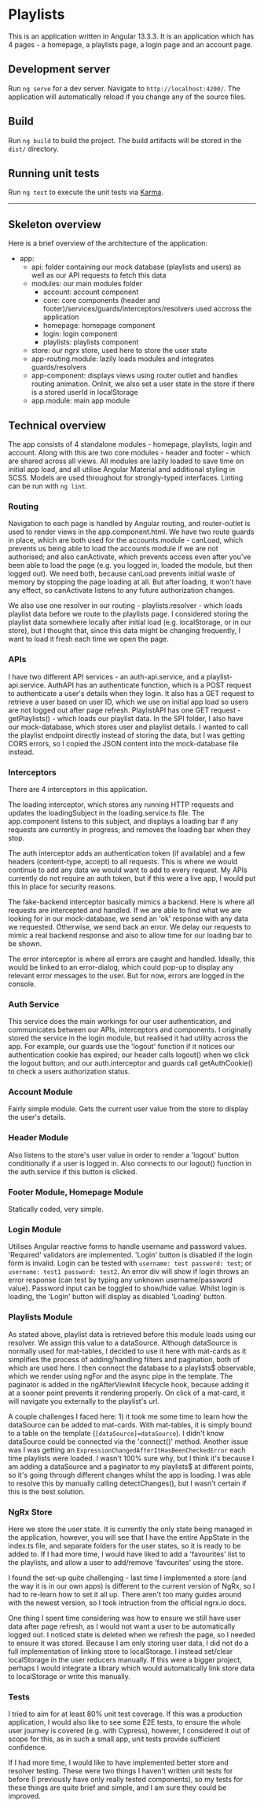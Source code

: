 # Playlists

This is an application written in Angular 13.3.3. It is an application which has 4 pages - a homepage, a playlists page, a login page and an account page.

## Development server

Run `ng serve` for a dev server. Navigate to `http://localhost:4200/`. The application will automatically reload if you change any of the source files.

## Build

Run `ng build` to build the project. The build artifacts will be stored in the `dist/` directory.

## Running unit tests

Run `ng test` to execute the unit tests via [Karma](https://karma-runner.github.io).

--------------------------

## Skeleton overview

Here is a brief overview of the architecture of the application:
- app:
    - api: folder containing our mock database (playlists and users) as well as our API requests to fetch this data
    - modules: our main modules folder
       - account: account component
       - core: core components (header and footer)/services/guards/interceptors/resolvers used accross the application
       - homepage: homepage component
       - login: login component
       - playlists: playlists component
    - store: our ngrx store, used here to store the user state
    - app-routing.module: lazily loads modules and integrates guards/resolvers
    - app-component: displays views using router outlet and handles routing animation. OnInit, we also set a user state in the store if there is a stored userId in localStorage
    - app.module: main app module

## Technical overview

The app consists of 4 standalone modules - homepage, playlists, login and account. Along with this are two core modules - header and footer - which are shared across all views. All modules are lazily loaded to save time on initial app load, and all utilise Angular Material and additional styling in SCSS. Models are used throughout for strongly-typed interfaces. Linting can be run with `ng lint`.

### Routing

Navigation to each page is handled by Angular routing, and router-outlet is used to render views in the app.component.html. We have two route guards in place, which are both used for the accounts.module - canLoad, which prevents us being able to load the accounts module if we are not authorised; and also canActivate, which prevents access even after you've been able to load the page (e.g. you logged in, loaded the module, but then logged out). We need both, because canLoad prevents initial waste of memory by stopping the page loading at all. But after loading, it won't have any effect, so canActivate listens to any future authorization changes. 

We also use one resolver in our routing - playlists.resolver - which loads playlist data before we route to the playlists page. I considered storing the playlist data somewhere locally after initial load (e.g. localStorage, or in our store), but I thought that, since this data might be changing frequently, I want to load it fresh each time we open the page.

### APIs

I have two different API services - an auth-api.service, and a playlist-api.service. AuthAPI has an authenticate function, which is a POST request to authenticate a user's details when they login. It also has a GET request to retrieve a user based on user ID, which we use on initial app load so users are not logged out after page refresh. PlaylistAPI has one GET request - getPlaylists() - which loads our playlist data. In the SPI folder, I also have our mock-database, which stores user and playlist details. I wanted to call the playlist endpoint directly instead of storing the data, but I was getting CORS errors, so I copied the JSON content into the mock-database file instead.

### Interceptors

There are 4 interceptors in this application. 

The loading interceptor, which stores any running HTTP requests and updates the loadingSubject in the loading.service.ts file. The app.component listens to this subject, and displays a loading bar if any requests are currently in progress; and removes the loading bar when they stop.

The auth interceptor adds an authentication token (if available) and a few headers (content-type, accept) to all requests. This is where we would continue to add any data we would want to add to every request. My APIs currently do not require an auth token, but if this were a live app, I would put this in place for security reasons.

The fake-backend interceptor basically mimics a backend. Here is where all requests are intercepted and handled. If we are able to find what we are looking for in our mock-database, we send an 'ok' response with any data we requested. Otherwise, we send back an error. We delay our requests to mimic a real backend response and also to allow time for our loading bar to be shown.

The error interceptor is where all errors are caught and handled. Ideally, this would be linked to an error-dialog, which could pop-up to display any relevant error messages to the user. But for now, errors are logged in the console.

### Auth Service

This service does the main workings for our user authentication, and communicates between our APIs, interceptors and components. I originally stored the service in the login module, but realised it had utility across the app. For example, our guards use the 'logout' function if it notices our authentication cookie has expired; our header calls logout() when we click the logout button; and our auth.interceptor and guards call getAuthCookie() to check a users authorization status. 

### Account Module

Fairly simple module. Gets the current user value from the store to display the user's details.

### Header Module

Also listens to the store's user value in order to render a 'logout' button conditionally if a user is logged in. Also connects to our logout() function in the auth.service if this button is clicked.

### Footer Module, Homepage Module

Statically coded, very simple.

### Login Module

Utilises Angular reactive forms to handle username and password values. 'Required' validators are implemented. 'Login' button is disabled if the login form is invalid. Login can be tested with `username: test password: test`; or `username: test1 password: test2`. An error div will show if login throws an error response (can test by typing any unknown username/password value). Password input can be toggled to show/hide value. Whilst login is loading, the 'Login' button will display as disabled 'Loading' button.

### Playlists Module

As stated above, playlist data is retrieved before this module loads using our resolver. We assign this value to a dataSource. Although dataSource is normally used for mat-tables, I decided to use it here with mat-cards as it simplifies the process of adding/handling filters and pagination, both of which are used here. I then connect the database to a playlists$ observable, which we render using ngFor and the async pipe in the template. The paginator is added in the ngAfterViewInit lifecycle hook, because adding it at a sooner point prevents it rendering properly. On click of a mat-card, it will navigate you externally to the playlist's url.

A couple challenges I faced here: 1) it took me some time to learn how the dataSource can be added to mat-cards. With mat-tables, it is simply bound to a table on the template (`[dataSource]=dataSource`). I didn't know dataSource could be connected via the 'connect()' method. Another issue was I was getting an `ExpressionChangedAfterItHasBeenCheckedError` each time playlists were loaded. I wasn't 100% sure why, but I think it's because I am adding a dataSource and a paginator to my playlists$ at different points, so it's going through different changes whilst the app is loading. I was able to resolve this by manually calling detectChanges(), but I wasn't certain if this is the best solution.

### NgRx Store

Here we store the user state. It is currently the only state being managed in the application, however, you will see that I have the entire AppState in the index.ts file, and separate folders for the user states, so it is ready to be added to. If I had more time, I would have liked to add a 'favourites' list to the playlists, and allow a user to add/remove 'favourites' using the store.

I found the set-up quite challenging - last time I implemented a store (and the way it is in our own apps) is different to the current version of NgRx, so I had to re-learn how to set it all up. There aren't too many guides around with the newest version, so I took intruction from the official ngrx.io docs.

One thing I spent time considering was how to ensure we still have user data after page refresh, as I would not want a user to be automatically logged out. I noticed state is deleted when we refresh the page, so I needed to ensure it was stored. Because I am only storing user data, I did not do a full implementation of linking store to localStorage. I instead set/clear localStorage in the user reducers manually. If this were a bigger project, perhaps I would integrate a library which would automatically link store data to localStorage or write this manually.

### Tests

I tried to aim for at least 80% unit test coverage. If this was a production application, I would also like to see some E2E tests, to ensure the whole user journey is covered (e.g. with Cypress), however, I considered it out of scope for this, as in such a small app, unit tests provide sufficient confidence.

If I had more time, I would like to have implemented better store and resolver testing. These were two things I haven't written unit tests for before (I previously have only really tested components), so my tests for these things are quite brief and simple, and I am sure they could be improved.
